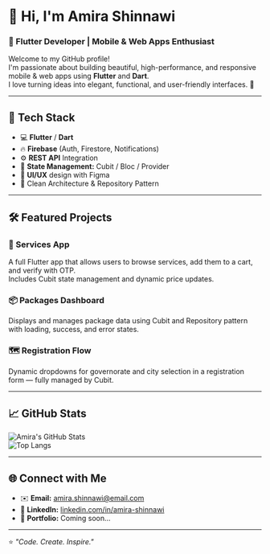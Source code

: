 # 👋 Hi, I'm Amira Shinnawi  
### 💙 Flutter Developer | Mobile & Web Apps Enthusiast

Welcome to my GitHub profile!  
I'm passionate about building beautiful, high-performance, and responsive mobile & web apps using **Flutter** and **Dart**.  
I love turning ideas into elegant, functional, and user-friendly interfaces. 💫  

---

## 🚀 Tech Stack
- 💻 **Flutter** / **Dart**
- 🔥 **Firebase** (Auth, Firestore, Notifications)
- ⚙️ **REST API** Integration
- 🧩 **State Management:** Cubit / Bloc / Provider
- 🎨 **UI/UX** design with Figma
- 🧠 Clean Architecture & Repository Pattern

---

## 🛠️ Featured Projects
### 📱 Services App  
A full Flutter app that allows users to browse services, add them to a cart, and verify with OTP.  
Includes Cubit state management and dynamic price updates.

### 📦 Packages Dashboard  
Displays and manages package data using Cubit and Repository pattern with loading, success, and error states.

### 🗺️ Registration Flow  
Dynamic dropdowns for governorate and city selection in a registration form — fully managed by Cubit.

---

## 📈 GitHub Stats
![Amira's GitHub Stats](https://github-readme-stats.vercel.app/api?username=amira-shinnawi&show_icons=true&theme=radical)  
![Top Langs](https://github-readme-stats.vercel.app/api/top-langs/?username=amira-shinnawi&layout=compact&theme=radical)

---

## 🌐 Connect with Me
- ✉️ **Email:** amira.shinnawi@email.com  
- 💼 **LinkedIn:** [linkedin.com/in/amira-shinnawi](#)  
- 📱 **Portfolio:** Coming soon...  

---

⭐️ *"Code. Create. Inspire."*  
